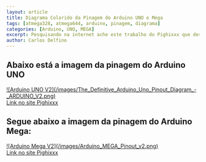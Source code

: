 ```yaml
---
layout: article
title: Diagrama Colorido da Pinagem do Arduino UNO e Mega
tags: [atmega328, atmega644, arduino, pinagem, diagrama]
categories: [Arduino, UNO, MEGA]
excerpt: Pesquisando na internet ache este trabalho do Pighixxx que desenhou de forma bastante rica a pinagem completa do Arduino UNO e MEGA
author: Carlos Delfino
---
```

## Abaixo está a imagem da pinagem do Arduino UNO

<a rel="lightbox" href="../../images/The_Definitive_Arduino_Uno_Pinout_Diagram_-_ARDUINO_V2.png" >
![Arduino UNO V2](/images/The_Definitive_Arduino_Uno_Pinout_Diagram_-_ARDUINO_V2.png)</a>
<br/>
<a href="http://www.pighixxx.com/downloads/the-definitive-arduino-pinout-diagram/">Link no site Pighixxx</a>

## Segue abaixo a imagem da pinagem do Arduino Mega:
<a rel="lightbox" href="../../images/Arduino_MEGA_Pinout_v2.png" rel="lightbox">
![Arduino Mega V2](/images/Arduino_MEGA_Pinout_v2.png)</a>
<br/>
<a href="http://www.pighixxx.com/2013/03/arduino-mega-pinout-v2/">Link no site Pighixxx</a>

